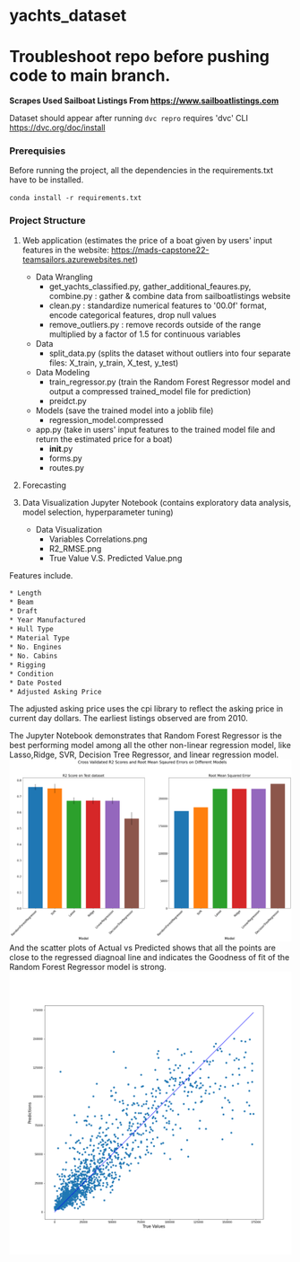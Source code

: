 # yachts_dataset
# Troubleshoot repo before pushing code to main branch.

**Scrapes Used Sailboat Listings From https://www.sailboatlistings.com**

Dataset should appear after running `dvc repro`
requires 'dvc' CLI https://dvc.org/doc/install

### Prerequisies
Before running the project, all the dependencies in the requirements.txt have to be installed. 

`conda install -r requirements.txt` 

### Project Structure
1. Web application (estimates the price of a boat given by users' input features in the website: https://mads-capstone22-teamsailors.azurewebsites.net)
   - Data Wrangling
     - get_yachts_classified.py, gather_additional_feaures.py, combine.py : gather & combine data from sailboatlistings website
     - clean.py : standardize numerical features to '00.0f' format, encode categorical features, drop null values
     - remove_outliers.py : remove records outside of the range multiplied by a factor of 1.5 for continuous variables
   - Data
     - split_data.py (splits the dataset without outliers into four separate files: X_train, y_train, X_test, y_test)
   - Data Modeling
     - train_regressor.py (train the Random Forest Regressor model and output a compressed trained_model file for prediction)
     - preidct.py
   - Models (save the trained model into a joblib file)
     - regression_model.compressed
   - app.py (take in users' input features to the trained model file and return the estimated price for a boat)
     - __init__.py
     - forms.py
     - routes.py

2. Forecasting

3. Data Visualization Jupyter Notebook (contains exploratory data analysis, model selection, hyperparameter tuning)
    - Data Visualization 
      - Variables Correlations.png
      - R2_RMSE.png
      - True Value V.S. Predicted Value.png

Features include.

    * Length
    * Beam
    * Draft
    * Year Manufactured
    * Hull Type
    * Material Type
    * No. Engines
    * No. Cabins
    * Rigging
    * Condition
    * Date Posted
    * Adjusted Asking Price

The adjusted asking price uses the cpi library to reflect the asking price in current day dollars. The earliest listings observed are from 2010.

The Jupyter Notebook demonstrates that Random Forest Regressor is the best performing model among all the other non-linear regression model, like Lasso,Ridge, SVR, Decision Tree Regressor, and linear regression model.
![Alt text](R2_RMSE.png)
And the scatter plots of Actual vs Predicted shows that all the points are close to the regressed diagnoal line and indicates the Goodness of fit of the Random Forest Regressor model is strong.
![Alt text](Actual_vs_Predicted.png)
